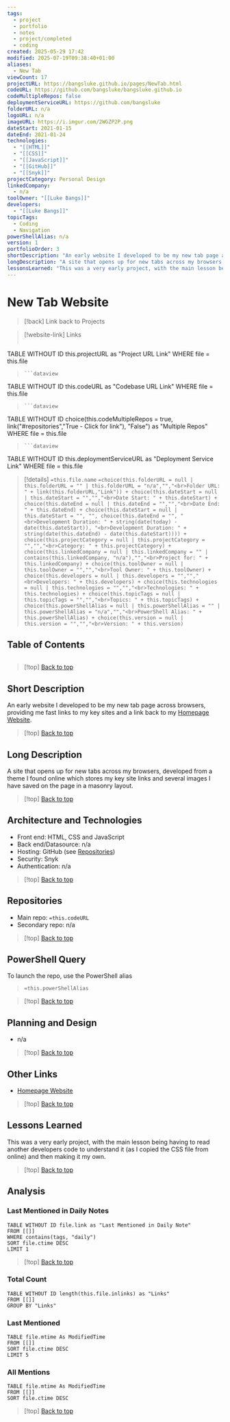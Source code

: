 ```yaml
---
tags:
  - project
  - portfolio
  - notes
  - project/completed
  - coding
created: 2025-05-29 17:42
modified: 2025-07-19T09:38:40+01:00
aliases:
  - New Tab
viewCount: 17
projectURL: https://bangsluke.github.io/pages/NewTab.html
codeURL: https://github.com/bangsluke/bangsluke.github.io
codeMultipleRepos: false
deploymentServiceURL: https://github.com/bangsluke
folderURL: n/a
logoURL: n/a
imageURL: https://i.imgur.com/2WGZP2P.png
dateStart: 2021-01-15
dateEnd: 2021-01-24
technologies:
  - "[[HTML]]"
  - "[[CSS]]"
  - "[[JavaScript]]"
  - "[[GitHub]]"
  - "[[Snyk]]"
projectCategory: Personal Design
linkedCompany:
  - n/a
toolOwner: "[[Luke Bangs]]"
developers:
  - "[[Luke Bangs]]"
topicTags:
  - Coding
  - Navigation
powerShellAlias: n/a
version: 1
portfolioOrder: 3
shortDescription: "An early website I developed to be my new tab page across browsers, providing me fast links to my key sites and a link back to my <a href=\"/portfolio/projects/Homepage Website\" class=\"theme-link\">Homepage Website</a>."
longDescription: "A site that opens up for new tabs across my browsers, developed from a theme I found online which stores my key site links and several images I have saved on the page in a masonry layout."
lessonsLearned: "This was a very early project, with the main lesson being having to read another developers code to understand it (as I copied the <span class=\"theme-link\">CSS</span> file from online) and then making it my own."
---
```


# New Tab Website

> [!back] Link back to <span class="theme-link">Projects</span>

>[!website-link] Links
> ```dataview
TABLE WITHOUT ID this.projectURL as "Project URL Link"
WHERE file = this.file
>```
>```dataview
TABLE WITHOUT ID this.codeURL as "Codebase URL Link"
WHERE file = this.file
>```
>```dataview
TABLE WITHOUT ID choice(this.codeMultipleRepos = true, link("#repositories","True - Click for link"), "False") as "Multiple Repos"
WHERE file = this.file
>```
>```dataview
TABLE WITHOUT ID this.deploymentServiceURL as "Deployment Service Link"
WHERE file = this.file

>[!details]  `=this.file.name`
>`=choice(this.folderURL = null | this.folderURL = "" | this.folderURL = "n/a","","<br>Folder URL: " + link(this.folderURL,"Link")) + choice(this.dateStart = null | this.dateStart = "","","<br>Date Start: " + this.dateStart) + choice(this.dateEnd = null | this.dateEnd = "","","<br>Date End: " + this.dateEnd) + choice(this.dateStart = null | this.dateStart = "", "", choice(this.dateEnd = "", "<br>Development Duration: " + string(date(today) - date(this.dateStart)), "<br>Development Duration: " + string(date(this.dateEnd) - date(this.dateStart)))) + choice(this.projectCategory = null | this.projectCategory = "","","<br>Category: " + this.projectCategory) + choice(this.linkedCompany = null | this.linkedCompany = "" | contains(this.linkedCompany, "n/a"),"","<br>Project for: " + this.linkedCompany) + choice(this.toolOwner = null | this.toolOwner = "","","<br>Tool Owner: " + this.toolOwner) + choice(this.developers = null | this.developers = "","","<br>Developers: " + this.developers) + choice(this.technologies = null | this.technologies = "","","<br>Technologies: " + this.technologies) + choice(this.topicTags = null | this.topicTags = "","","<br>Topics: " + this.topicTags) + choice(this.powerShellAlias = null | this.powerShellAlias = "" | this.powerShellAlias = "n/a","","<br>PowerShell Alias: " + this.powerShellAlias) + choice(this.version = null | this.version = "","","<br>Version: " + this.version)`

## Table of Contents

```table-of-contents
```

>[!top] [Back to top](#Table%20of%20Contents)

## Short Description

An early website I developed to be my new tab page across browsers, providing me fast links to my key sites and a link back to my <a href="/portfolio/projects/Homepage Website" class="theme-link">Homepage Website</a>.

>[!top] [Back to top](#Table%20of%20Contents)

## Long Description

A site that opens up for new tabs across my browsers, developed from a theme I found online which stores my key site links and several images I have saved on the page in a masonry layout.

>[!top] [Back to top](#Table%20of%20Contents)

## Architecture and Technologies

- Front end: <span class="theme-link">HTML</span>, <span class="theme-link">CSS</span> and <span class="theme-link">JavaScript</span>
- Back end/Datasource: n/a
- Hosting: <span class="theme-link">GitHub</span> (see [Repositories](#repositories))
- Security: <span class="theme-link">Snyk</span>
- Authentication: n/a

>[!top] [Back to top](#Table%20of%20Contents)

## Repositories

- Main repo: `=this.codeURL`
- Secondary repo: n/a

>[!top] [Back to top](#Table%20of%20Contents)

## PowerShell Query

To launch the repo, use the <span class="theme-link">PowerShell</span> alias 

> `=this.powerShellAlias`

>[!top] [Back to top](#Table%20of%20Contents)

## Planning and Design

- n/a

>[!top] [Back to top](#Table%20of%20Contents)

## Other Links

- <a href="/portfolio/projects/Homepage Website" class="theme-link">Homepage Website</a>

>[!top] [Back to top](#Table%20of%20Contents)

## Lessons Learned

This was a very early project, with the main lesson being having to read another developers code to understand it (as I copied the <span class="theme-link">CSS</span> file from online) and then making it my own.

>[!top] [Back to top](#Table%20of%20Contents)

## Analysis

### Last Mentioned in Daily Notes

```dataview
TABLE WITHOUT ID file.link as "Last Mentioned in Daily Note"
FROM [[]]
WHERE contains(tags, "daily")
SORT file.ctime DESC
LIMIT 1
```

>[!top] [Back to top](#Table%20of%20Contents)

### Total Count

```dataview
TABLE WITHOUT ID length(this.file.inlinks) as "Links"
FROM [[]]
GROUP BY "Links"
```

### Last Mentioned

```dataview
TABLE file.mtime As ModifiedTime
FROM [[]]
SORT file.ctime DESC
LIMIT 5
```

### All Mentions

```dataview
TABLE file.mtime As ModifiedTime
FROM [[]]
SORT file.ctime DESC
```

>[!top] [Back to top](#Table%20of%20Contents)
